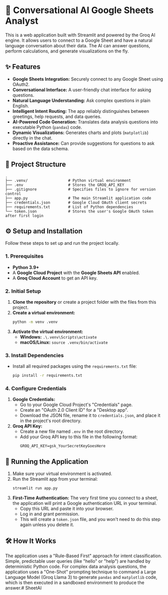 # 🤖 Conversational AI Google Sheets Analyst

This is a web application built with Streamlit and powered by the Groq AI engine. It allows users to connect to a Google Sheet and have a natural language conversation about their data. The AI can answer questions, perform calculations, and generate visualizations on the fly.

## ✨ Features

- **Google Sheets Integration:** Securely connect to any Google Sheet using OAuth2.
- **Conversational Interface:** A user-friendly chat interface for asking questions.
- **Natural Language Understanding:** Ask complex questions in plain English.
- **Intelligent Intent Routing:** The app reliably distinguishes between greetings, help requests, and data queries.
- **AI-Powered Code Generation:** Translates data analysis questions into executable Python (`pandas`) code.
- **Dynamic Visualizations:** Generates charts and plots (`matplotlib`) directly in the chat.
- **Proactive Assistance:** Can provide suggestions for questions to ask based on the data schema.

## 📂 Project Structure

```
.
├── .venv/                  # Python virtual environment
├── .env                    # Stores the GROQ_API_KEY
├── .gitignore              # Specifies files to ignore for version control
├── app.py                  # The main Streamlit application code
├── credentials.json        # Google Cloud OAuth client secrets
├── requirements.txt        # List of Python dependencies
└── token.json              # Stores the user's Google OAuth token after first login
```

## ⚙️ Setup and Installation

Follow these steps to set up and run the project locally.

### 1. Prerequisites
- **Python 3.9+**
- A **Google Cloud Project** with the **Google Sheets API** enabled.
- A **Groq Cloud Account** to get an API key.

### 2. Initial Setup
1.  **Clone the repository** or create a project folder with the files from this project.
2.  **Create a virtual environment:**
    ```bash
    python -m venv .venv
    ```
3.  **Activate the virtual environment:**
    -   **Windows:** `.\.venv\Scripts\activate`
    -   **macOS/Linux:** `source .venv/bin/activate`

### 3. Install Dependencies
- Install all required packages using the `requirements.txt` file:
    ```bash
    pip install -r requirements.txt
    ```

### 4. Configure Credentials
1.  **Google Credentials:**
    -   Go to your Google Cloud Project's "Credentials" page.
    -   Create an "OAuth 2.0 Client ID" for a "Desktop app".
    -   Download the JSON file, rename it to `credentials.json`, and place it in the project's root directory.
2.  **Groq API Key:**
    -   Create a new file named `.env` in the root directory.
    -   Add your Groq API key to this file in the following format:
        ```
        GROQ_API_KEY=gsk_YourSecretKeyGoesHere
        ```

## 🚀 Running the Application

1.  Make sure your virtual environment is activated.
2.  Run the Streamlit app from your terminal:
    ```bash
    streamlit run app.py
    ```
3.  **First-Time Authentication:** The very first time you connect to a sheet, the application will print a Google authentication URL in your terminal.
    -   Copy this URL and paste it into your browser.
    -   Log in and grant permission.
    -   This will create a `token.json` file, and you won't need to do this step again unless you delete it.

## 🛠️ How It Works

The application uses a "Rule-Based First" approach for intent classification. Simple, predictable user queries (like "hello" or "help") are handled by deterministic Python code. For complex data analysis questions, the application uses a "One-Shot" prompting technique to command a Large Language Model (Groq Llama 3) to generate `pandas` and `matplotlib` code, which is then executed in a sandboxed environment to produce the answer.#   S h e e t A I  
 